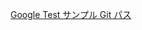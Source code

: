 [Google Test サンプル Git パス](https://github.com/google/googletest/tree/master/googletest/samples)<br/>
